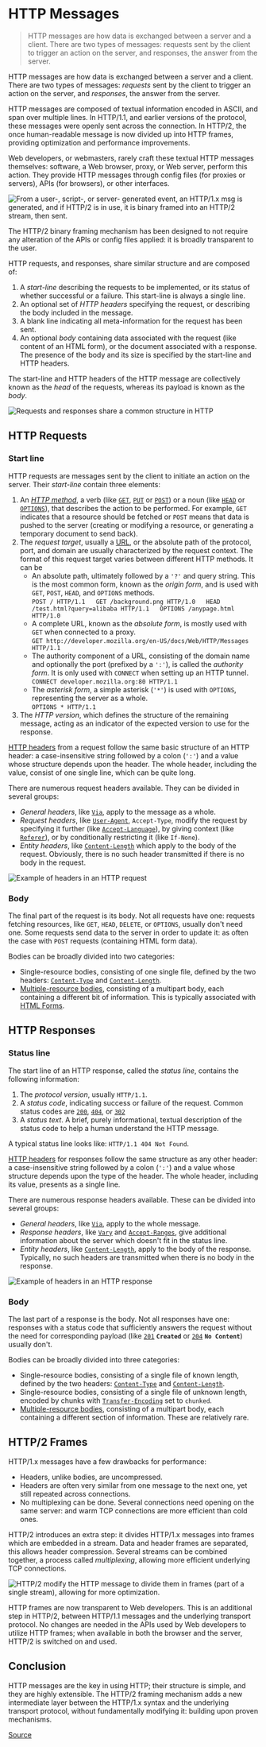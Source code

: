 # HTTP Messages

> HTTP messages are how data is exchanged between a server and a client. There are two types of messages: requests sent by the client to trigger an action on the server, and responses, the answer from the server.

HTTP messages are how data is exchanged between a server and a client. There are two types of messages: _requests_ sent by the client to trigger an action on the server, and _responses_, the answer from the server.

HTTP messages are composed of textual information encoded in ASCII, and span over multiple lines. In HTTP/1.1, and earlier versions of the protocol, these messages were openly sent across the connection. In HTTP/2, the once human-readable message is now divided up into HTTP frames, providing optimization and performance improvements.

Web developers, or webmasters, rarely craft these textual HTTP messages themselves: software, a Web browser, proxy, or Web server, perform this action. They provide HTTP messages through config files (for proxies or servers), APIs (for browsers), or other interfaces.

![From a user-, script-, or server- generated event, an HTTP/1.x msg is generated, and if HTTP/2 is in use, it is binary framed into an HTTP/2 stream, then sent.](https://mdn.mozillademos.org/files/13825/HTTPMsg2.png)

The HTTP/2 binary framing mechanism has been designed to not require any alteration of the APIs or config files applied: it is broadly transparent to the user.

HTTP requests, and responses, share similar structure and are composed of:

1.  A _start-line_ describing the requests to be implemented, or its status of whether successful or a failure. This start-line is always a single line.
2.  An optional set of _HTTP headers_ specifying the request, or describing the body included in the message.
3.  A blank line indicating all meta-information for the request has been sent.
4.  An optional _body_ containing data associated with the request (like content of an HTML form), or the document associated with a response. The presence of the body and its size is specified by the start-line and HTTP headers.

The start-line and HTTP headers of the HTTP message are collectively known as the _head_ of the requests, whereas its payload is known as the _body_.

![Requests and responses share a common structure in HTTP](https://mdn.mozillademos.org/files/13827/HTTPMsgStructure2.png)

HTTP Requests
-------------

### Start line

HTTP requests are messages sent by the client to initiate an action on the server. Their _start-line_ contain three elements:

1.  An _[HTTP method](chrome-extension://cjedbglnccaioiolemnfhjncicchinao/en-US/docs/Web/HTTP/Methods)_, a verb (like [`GET`](chrome-extension://cjedbglnccaioiolemnfhjncicchinao/en-US/docs/Web/HTTP/Methods/GET "The HTTP GET method requests a representation of the specified resource. Requests using GET should only retrieve data."), [`PUT`](chrome-extension://cjedbglnccaioiolemnfhjncicchinao/en-US/docs/Web/HTTP/Methods/PUT "The HTTP PUT request method creates a new resource or replaces a representation of the target resource with the request payload.") or [`POST`](chrome-extension://cjedbglnccaioiolemnfhjncicchinao/en-US/docs/Web/HTTP/Methods/POST "The HTTP POST method sends data to the server. The type of the body of the request is indicated by the Content-Type header.")) or a noun (like [`HEAD`](chrome-extension://cjedbglnccaioiolemnfhjncicchinao/en-US/docs/Web/HTTP/Methods/HEAD "The HTTP HEAD method requests the headers that are returned if the specified resource would be requested with an HTTP GET method. Such a request can be done before deciding to download a large resource to save bandwidth, for example.") or [`OPTIONS`](chrome-extension://cjedbglnccaioiolemnfhjncicchinao/en-US/docs/Web/HTTP/Methods/OPTIONS "The HTTP OPTIONS method is used to describe the communication options for the target resource. The client can specify a URL for the OPTIONS method, or an asterisk (*) to refer to the entire server.")), that describes the action to be performed. For example, `GET` indicates that a resource should be fetched or `POST` means that data is pushed to the server (creating or modifying a resource, or generating a temporary document to send back).
2.  The _request target_, usually a [URL](chrome-extension://cjedbglnccaioiolemnfhjncicchinao/en-US/docs/Glossary/URL), or the absolute path of the protocol, port, and domain are usually characterized by the request context. The format of this request target varies between different HTTP methods. It can be
    *   An absolute path, ultimately followed by a `'?'` and query string. This is the most common form, known as the _origin form_, and is used with `GET`, `POST`, `HEAD`, and `OPTIONS` methods.  
        `POST / HTTP/1.1  
        GET /background.png HTTP/1.0  
        HEAD /test.html?query=alibaba HTTP/1.1  
        OPTIONS /anypage.html HTTP/1.0`
    *   A complete URL, known as the _absolute form_, is mostly used with `GET` when connected to a proxy.  
        `GET http://developer.mozilla.org/en-US/docs/Web/HTTP/Messages HTTP/1.1`
    *   The authority component of a URL, consisting of the domain name and optionally the port (prefixed by a `':'`), is called the _authority form_. It is only used with `CONNECT` when setting up an HTTP tunnel.  
        `CONNECT developer.mozilla.org:80 HTTP/1.1`
    *   The _asterisk form_, a simple asterisk (`'*'`) is used with `OPTIONS`, representing the server as a whole.  
        `OPTIONS * HTTP/1.1`
3.  The _HTTP version_, which defines the structure of the remaining message, acting as an indicator of the expected version to use for the response.

[HTTP headers](chrome-extension://cjedbglnccaioiolemnfhjncicchinao/en-US/docs/Web/HTTP/Headers) from a request follow the same basic structure of an HTTP header: a case-insensitive string followed by a colon (`':'`) and a value whose structure depends upon the header. The whole header, including the value, consist of one single line, which can be quite long.

There are numerous request headers available. They can be divided in several groups:

*   _General headers_, like [`Via`](chrome-extension://cjedbglnccaioiolemnfhjncicchinao/en-US/docs/Web/HTTP/Headers/Via "The Via general header is added by proxies, both forward and reverse proxies, and can appear in the request headers and the response headers. It is used for tracking message forwards, avoiding request loops, and identifying the protocol capabilities of senders along the request/response chain."), apply to the message as a whole.
*   _Request headers_, like [`User-Agent`](chrome-extension://cjedbglnccaioiolemnfhjncicchinao/en-US/docs/Web/HTTP/Headers/User-Agent "The User-Agent request header is a characteristic string that lets servers and network peers identify the application, operating system, vendor, and/or version of the requesting user agent."), `Accept-Type`, modify the request by specifying it further (like [`Accept-Language`](chrome-extension://cjedbglnccaioiolemnfhjncicchinao/en-US/docs/Web/HTTP/Headers/Accept-Language "The Accept-Language request HTTP header advertises which languages the client is able to understand, and which locale variant is preferred. (By languages, we mean natural languages, such as English, and not programming languages.) Using content negotiation, the server then selects one of the proposals, uses it and informs the client of its choice with the Content-Language response header. Browsers set adequate values for this header according to their user interface language and even if a user can change it, this happens rarely (and is frowned upon as it leads to fingerprinting).")), by giving context (like [`Referer`](chrome-extension://cjedbglnccaioiolemnfhjncicchinao/en-US/docs/Web/HTTP/Headers/Referer "The Referer request header contains the address of the previous web page from which a link to the currently requested page was followed. The Referer header allows servers to identify where people are visiting them from and may use that data for analytics, logging, or optimized caching, for example.")), or by conditionally restricting it (like `If-None`).
*   _Entity headers_, like [`Content-Length`](chrome-extension://cjedbglnccaioiolemnfhjncicchinao/en-US/docs/Web/HTTP/Headers/Content-Length "The Content-Length entity header indicates the size of the entity-body, in bytes, sent to the recipient.") which apply to the body of the request. Obviously, there is no such header transmitted if there is no body in the request.

![Example of headers in an HTTP request](https://mdn.mozillademos.org/files/13821/HTTP_Request_Headers2.png)

### Body

The final part of the request is its body. Not all requests have one: requests fetching resources, like `GET`, `HEAD`, `DELETE`, or `OPTIONS`, usually don't need one. Some requests send data to the server in order to update it: as often the case with `POST` requests (containing HTML form data).

Bodies can be broadly divided into two categories:

*   Single-resource bodies, consisting of one single file, defined by the two headers: [`Content-Type`](chrome-extension://cjedbglnccaioiolemnfhjncicchinao/en-US/docs/Web/HTTP/Headers/Content-Type "The Content-Type entity header is used to indicate the media type of the resource.") and [`Content-Length`](chrome-extension://cjedbglnccaioiolemnfhjncicchinao/en-US/docs/Web/HTTP/Headers/Content-Length "The Content-Length entity header indicates the size of the entity-body, in bytes, sent to the recipient.").
*   [Multiple-resource bodies](chrome-extension://cjedbglnccaioiolemnfhjncicchinao/en-US/docs/Web/HTTP/Basics_of_HTTP/MIME_types#multipartform-data), consisting of a multipart body, each containing a different bit of information. This is typically associated with [HTML Forms](chrome-extension://cjedbglnccaioiolemnfhjncicchinao/en-US/docs/Web/Guide/HTML/Forms).

HTTP Responses
--------------

### Status line

The start line of an HTTP response, called the _status line_, contains the following information:

1.  The _protocol version_, usually `HTTP/1.1`.
2.  A _status code_, indicating success or failure of the request. Common status codes are [`200`](chrome-extension://cjedbglnccaioiolemnfhjncicchinao/en-US/docs/Web/HTTP/Status/200 "The HTTP 200 OK success status response code indicates that the request has succeeded. A 200 response is cacheable by default."), [`404`](chrome-extension://cjedbglnccaioiolemnfhjncicchinao/en-US/docs/Web/HTTP/Status/404 "The HTTP 404 Not Found client error response code indicates that the server can't find the requested resource. Links that lead to a 404 page are often called broken or dead links and can be subject to link rot."), or [`302`](chrome-extension://cjedbglnccaioiolemnfhjncicchinao/en-US/docs/Web/HTTP/Status/302 "The HyperText Transfer Protocol (HTTP) 302 Found redirect status response code indicates that the resource requested has been temporarily moved to the URL given by the Location header. A browser redirects to this page but search engines don't update their links to the resource (in 'SEO-speak', it is said that the 'link-juice' is not sent to the new URL).")
3.  A _status text_. A brief, purely informational, textual description of the status code to help a human understand the HTTP message.

A typical status line looks like: `HTTP/1.1 404 Not Found`.

[HTTP headers](chrome-extension://cjedbglnccaioiolemnfhjncicchinao/en-US/docs/Web/HTTP/Headers) for responses follow the same structure as any other header: a case-insensitive string followed by a colon (`':'`) and a value whose structure depends upon the type of the header. The whole header, including its value, presents as a single line.

There are numerous response headers available. These can be divided into several groups:

*   _General headers_, like [`Via`](chrome-extension://cjedbglnccaioiolemnfhjncicchinao/en-US/docs/Web/HTTP/Headers/Via "The Via general header is added by proxies, both forward and reverse proxies, and can appear in the request headers and the response headers. It is used for tracking message forwards, avoiding request loops, and identifying the protocol capabilities of senders along the request/response chain."), apply to the whole message.
*   _Response headers_, like [`Vary`](chrome-extension://cjedbglnccaioiolemnfhjncicchinao/en-US/docs/Web/HTTP/Headers/Vary "The Vary HTTP response header determines how to match future request headers to decide whether a cached response can be used rather than requesting a fresh one from the origin server. It is used by the server to indicate which headers it used when selecting a representation of a resource in a content negotiation algorithm.") and [`Accept-Ranges`](chrome-extension://cjedbglnccaioiolemnfhjncicchinao/en-US/docs/Web/HTTP/Headers/Accept-Ranges "The Accept-Ranges response HTTP header is a marker used by the server to advertise its support of partial requests. The value of this field indicates the unit that can be used to define a range."), give additional information about the server which doesn't fit in the status line.
*   _Entity headers_, like [`Content-Length`](chrome-extension://cjedbglnccaioiolemnfhjncicchinao/en-US/docs/Web/HTTP/Headers/Content-Length "The Content-Length entity header indicates the size of the entity-body, in bytes, sent to the recipient."), apply to the body of the response. Typically, no such headers are transmitted when there is no body in the response.

![Example of headers in an HTTP response](https://mdn.mozillademos.org/files/13823/HTTP_Response_Headers2.png)

### Body

The last part of a response is the body. Not all responses have one: responses with a status code that sufficiently answers the request without the need for corresponding payload (like [`201`](chrome-extension://cjedbglnccaioiolemnfhjncicchinao/en-US/docs/Web/HTTP/Status/201 "The HTTP 201 Created success status response code indicates that the request has succeeded and has led to the creation of a resource. The new resource is effectively created before this response is sent back and the new resource is returned in the body of the message, its location being either the URL of the request, or the content of the Location header.") **`Created`** or [`204`](chrome-extension://cjedbglnccaioiolemnfhjncicchinao/en-US/docs/Web/HTTP/Status/204 "The HTTP 204 No Content success status response code indicates that the request has succeeded, but that the client doesn't need to go away from its current page. A 204 response is cacheable by default. An ETag header is included in such a response.") **`No Content`**) usually don't.

Bodies can be broadly divided into three categories:

*   Single-resource bodies, consisting of a single file of known length, defined by the two headers: [`Content-Type`](chrome-extension://cjedbglnccaioiolemnfhjncicchinao/en-US/docs/Web/HTTP/Headers/Content-Type "The Content-Type entity header is used to indicate the media type of the resource.") and [`Content-Length`](chrome-extension://cjedbglnccaioiolemnfhjncicchinao/en-US/docs/Web/HTTP/Headers/Content-Length "The Content-Length entity header indicates the size of the entity-body, in bytes, sent to the recipient.").
*   Single-resource bodies, consisting of a single file of unknown length, encoded by chunks with [`Transfer-Encoding`](chrome-extension://cjedbglnccaioiolemnfhjncicchinao/en-US/docs/Web/HTTP/Headers/Transfer-Encoding "The Transfer-Encoding header specifies the form of encoding used to safely transfer the payload body to the user.") set to `chunked`.
*   [Multiple-resource bodies](chrome-extension://cjedbglnccaioiolemnfhjncicchinao/en-US/docs/Web/HTTP/Basics_of_HTTP/MIME_types#multipartform-data), consisting of a multipart body, each containing a different section of information. These are relatively rare.

HTTP/2 Frames
-------------

HTTP/1.x messages have a few drawbacks for performance:

*   Headers, unlike bodies, are uncompressed.
*   Headers are often very similar from one message to the next one, yet still repeated across connections.
*   No multiplexing can be done. Several connections need opening on the same server: and warm TCP connections are more efficient than cold ones.

HTTP/2 introduces an extra step: it divides HTTP/1.x messages into frames which are embedded in a stream. Data and header frames are separated, this allows header compression. Several streams can be combined together, a process called _multiplexing_, allowing more efficient underlying TCP connections.

![HTTP/2 modify the HTTP message to divide them in frames (part of a single stream), allowing for more optimization.](https://mdn.mozillademos.org/files/13819/Binary_framing2.png)

HTTP frames are now transparent to Web developers. This is an additional step in HTTP/2, between HTTP/1.1 messages and the underlying transport protocol. No changes are needed in the APIs used by Web developers to utilize HTTP frames; when available in both the browser and the server, HTTP/2 is switched on and used.

Conclusion
----------

HTTP messages are the key in using HTTP; their structure is simple, and they are highly extensible. The HTTP/2 framing mechanism adds a new intermediate layer between the HTTP/1.x syntax and the underlying transport protocol, without fundamentally modifying it: building upon proven mechanisms.


[Source](https://developer.mozilla.org/en-US/docs/Web/HTTP/Messages)